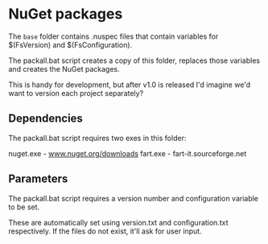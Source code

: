 # NuGet packages

The `base` folder contains .nuspec files that contain variables for $(FsVersion) and $(FsConfiguration).

The packall.bat script creates a copy of this folder, replaces those variables and creates the NuGet packages.

This is handy for development, but after v1.0 is released I'd imagine we'd want to version each project separately?

## Dependencies

The packall.bat script requires two exes in this folder:

nuget.exe - www.nuget.org/downloads
fart.exe - fart-it.sourceforge.net

## Parameters

The packall.bat script requires a version number and configuration variable to be set.

These are automatically set using version.txt and configuration.txt respectively. If the files do not exist, it'll ask for user input.
